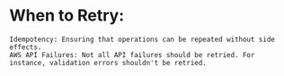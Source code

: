 # When to Retry:
    Idempotency: Ensuring that operations can be repeated without side effects.
    AWS API Failures: Not all API failures should be retried. For instance, validation errors shouldn't be retried.
